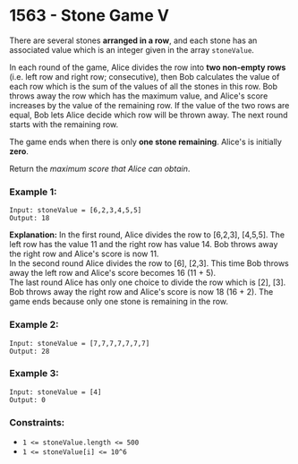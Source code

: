 # 1563 - Stone Game V

There are several stones **arranged in a row**, and each stone has an associated value which is an integer given in the array `stoneValue`.

In each round of the game, Alice divides the row into **two non-empty rows** (i.e. left row and right row; consecutive), then Bob calculates the value of each row which is the sum of the values of all the stones in this row. Bob throws away the row which has the maximum value, and Alice's score increases by the value of the remaining row. If the value of the two rows are equal, Bob lets Alice decide which row will be thrown away. The next round starts with the remaining row.

The game ends when there is only **one stone remaining**. Alice's is initially **zero**.

Return the *maximum score that Alice can obtain*.


### Example 1:
```
Input: stoneValue = [6,2,3,4,5,5]
Output: 18
```
**Explanation:** In the first round, Alice divides the row to [6,2,3], [4,5,5]. The left row has the value 11 and the right row has value 14. Bob throws away the right row and Alice's score is now 11. \
In the second round Alice divides the row to [6], [2,3]. This time Bob throws away the left row and Alice's score becomes 16 (11 + 5). \
The last round Alice has only one choice to divide the row which is [2], [3]. Bob throws away the right row and Alice's score is now 18 (16 + 2). The game ends because only one stone is remaining in the row.

### Example 2:
```
Input: stoneValue = [7,7,7,7,7,7,7]
Output: 28
```
### Example 3:
```
Input: stoneValue = [4]
Output: 0
```

### Constraints:

* `1 <= stoneValue.length <= 500`
* `1 <= stoneValue[i] <= 10^6`